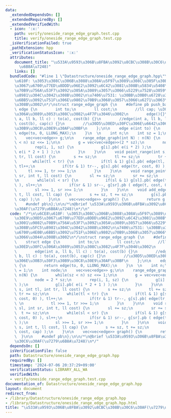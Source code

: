 ```yaml
---
data:
  _extendedDependsOn: []
  _extendedRequiredBy: []
  _extendedVerifiedWith:
  - icon: ':x:'
    path: verify/oneside_range_edge_graph.test.cpp
    title: verify/oneside_range_edge_graph.test.cpp
  _isVerificationFailed: true
  _pathExtension: hpp
  _verificationStatusIcon: ':x:'
  attributes:
    document_title: "\u533A\u9593\u306B\u8FBA\u3092\u8CBC\u308B\u30C6\u30AF(\u7279\
      \u6B8A\u7248)"
    links: []
  bundledCode: "#line 1 \"Datastructure/oneside_range_edge_graph.hpp\"\n/*\n\u6CE8\
    \u610F: \u3053\u308C\u306B\u3088\u308A\u5F97\u3089\u308C\u305F\u30B0\u30E9\u30D5\
    \u3067\u6700\u77ED\u8DDD\u96E2\u3092\u6C42\u3081\u308B\u5834\u5408\u3001\u9802\
    \u70B9\u756A\u53F7\u3092\u305A\u3089\u3057\u3066\u5229\u7528\u3059\u308B\u5FC5\
    \u8981\u304C\u3042\u308B\u3002\n\u7406\u7531: \u30BB\u30B0\u6728\u306E\u6700\u4E0B\
    \u6BB5\u3092\u751F\u306E\u9802\u70B9\u3068\u3057\u3066\u6271\u3063\u3066\u3044\
    \u308B\u3002\n*/\nstruct range_edge_graph {\n    #define pb push_back\n    struct\
    \ edge {\n        int to;\n        ll cost;\n        //ll cap; \u30D5\u30ED\u30FC\
    \u306A\u3089\u3053\u308C\u3082\u4F7F\u3046\u3002\n        edge(){}\n        edge(int\
    \ a, ll b, ll c) : to(a), cost(b) {}\n        //edge(int a, ll b, ll c) : to(a),\
    \ cost(b), cap(c) {}\n        //\u30D5\u30ED\u30FC\u306E\u6642\u306E\u30B3\u30F3\
    \u30B9\u30C8\u30E9\u30AF\u30BF\n    };\n\n    edge e(int to) {\n        return\
    \ edge(to, 0, LLONG_MAX);\n    }\n  \n    int n;\n    int sz = 1;\n    int node;\n\
    \    vec<vec<edge>> g;\n\n    range_edge_graph(int N) : n(N) {\n        while(sz\
    \ < n) sz <<= 1;\n\n        g = vec<vec<edge>>(2 * sz);\n        node = 2 * sz;\n\
    \        rep(i, 1, sz) {\n            g[i].pb( e(i * 2) );\n            g[i].pb(\
    \ e(i * 2 + 1 ) );\n        }\n    }\n\n    void point_range(int s, int tl, int\
    \ tr, ll cost) {\n        s += sz;\n        tl += sz;\n        tr += sz;\n\n \
    \       while(tl < tr) {\n            if(tl & 1) g[s].pb( edge(tl, cost, 0) ),\
    \ tl++;\n            if(tr & 1) tr--, g[s].pb( edge(tr, cost, 0) ); \n       \
    \     tl >>= 1, tr >>= 1;\n        }\n    }\n\n    void range_point(int sl, int\
    \ sr, int t, ll cost) {\n        sl += sz;\n        sr += sz;\n        t += sz;\n\
    \n        while(sl < sr) {\n            if(sl & 1) g[sl].pb( edge(t, cost, 0)\
    \ ), sl++;\n            if(sr & 1) sr--, g[sr].pb ( edge(t, cost, 0) );\n    \
    \        sl >>= 1, sr >>= 1;\n        }\n    }\n\n    void add_edge(int s, int\
    \ t, ll cost, ll cap) {\n        s += sz, t += sz;\n        g[s].pb( edge(t, cost,\
    \ cap) );\n    }\n\n    vec<vec<edge>> graph() {\n        return g;\n    }\n\n\
    \    #undef pb\n};\n\n/*\n@brief \u533A\u9593\u306B\u8FBA\u3092\u8CBC\u308B\u30C6\
    \u30AF(\u7279\u6B8A\u7248)\n*/\n"
  code: "/*\n\u6CE8\u610F: \u3053\u308C\u306B\u3088\u308A\u5F97\u3089\u308C\u305F\u30B0\
    \u30E9\u30D5\u3067\u6700\u77ED\u8DDD\u96E2\u3092\u6C42\u3081\u308B\u5834\u5408\
    \u3001\u9802\u70B9\u756A\u53F7\u3092\u305A\u3089\u3057\u3066\u5229\u7528\u3059\
    \u308B\u5FC5\u8981\u304C\u3042\u308B\u3002\n\u7406\u7531: \u30BB\u30B0\u6728\u306E\
    \u6700\u4E0B\u6BB5\u3092\u751F\u306E\u9802\u70B9\u3068\u3057\u3066\u6271\u3063\
    \u3066\u3044\u308B\u3002\n*/\nstruct range_edge_graph {\n    #define pb push_back\n\
    \    struct edge {\n        int to;\n        ll cost;\n        //ll cap; \u30D5\
    \u30ED\u30FC\u306A\u3089\u3053\u308C\u3082\u4F7F\u3046\u3002\n        edge(){}\n\
    \        edge(int a, ll b, ll c) : to(a), cost(b) {}\n        //edge(int a, ll\
    \ b, ll c) : to(a), cost(b), cap(c) {}\n        //\u30D5\u30ED\u30FC\u306E\u6642\
    \u306E\u30B3\u30F3\u30B9\u30C8\u30E9\u30AF\u30BF\n    };\n\n    edge e(int to)\
    \ {\n        return edge(to, 0, LLONG_MAX);\n    }\n  \n    int n;\n    int sz\
    \ = 1;\n    int node;\n    vec<vec<edge>> g;\n\n    range_edge_graph(int N) :\
    \ n(N) {\n        while(sz < n) sz <<= 1;\n\n        g = vec<vec<edge>>(2 * sz);\n\
    \        node = 2 * sz;\n        rep(i, 1, sz) {\n            g[i].pb( e(i * 2)\
    \ );\n            g[i].pb( e(i * 2 + 1 ) );\n        }\n    }\n\n    void point_range(int\
    \ s, int tl, int tr, ll cost) {\n        s += sz;\n        tl += sz;\n       \
    \ tr += sz;\n\n        while(tl < tr) {\n            if(tl & 1) g[s].pb( edge(tl,\
    \ cost, 0) ), tl++;\n            if(tr & 1) tr--, g[s].pb( edge(tr, cost, 0) );\
    \ \n            tl >>= 1, tr >>= 1;\n        }\n    }\n\n    void range_point(int\
    \ sl, int sr, int t, ll cost) {\n        sl += sz;\n        sr += sz;\n      \
    \  t += sz;\n\n        while(sl < sr) {\n            if(sl & 1) g[sl].pb( edge(t,\
    \ cost, 0) ), sl++;\n            if(sr & 1) sr--, g[sr].pb ( edge(t, cost, 0)\
    \ );\n            sl >>= 1, sr >>= 1;\n        }\n    }\n\n    void add_edge(int\
    \ s, int t, ll cost, ll cap) {\n        s += sz, t += sz;\n        g[s].pb( edge(t,\
    \ cost, cap) );\n    }\n\n    vec<vec<edge>> graph() {\n        return g;\n  \
    \  }\n\n    #undef pb\n};\n\n/*\n@brief \u533A\u9593\u306B\u8FBA\u3092\u8CBC\u308B\
    \u30C6\u30AF(\u7279\u6B8A\u7248)\n*/"
  dependsOn: []
  isVerificationFile: false
  path: Datastructure/oneside_range_edge_graph.hpp
  requiredBy: []
  timestamp: '2024-07-06 20:37:29+09:00'
  verificationStatus: LIBRARY_ALL_WA
  verifiedWith:
  - verify/oneside_range_edge_graph.test.cpp
documentation_of: Datastructure/oneside_range_edge_graph.hpp
layout: document
redirect_from:
- /library/Datastructure/oneside_range_edge_graph.hpp
- /library/Datastructure/oneside_range_edge_graph.hpp.html
title: "\u533A\u9593\u306B\u8FBA\u3092\u8CBC\u308B\u30C6\u30AF(\u7279\u6B8A\u7248)"
---
```

